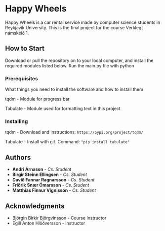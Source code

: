 # Happy Wheels

Happy Wheels is a car rental service made by computer science students in Reykjavík University. This is the final project for the course Verklegt námskeið 1.

## How to Start

Download or pull the repository on to your local computer, and install the required modules listed below.
Run the main.py file with python

### Prerequisites

What things you need to install the software and how to install them


tqdm - Module for progress bar 

Tabulate - Module used for formatting text in this project


### Installing

tqdm - Download and instructions: ```https://pypi.org/project/tqdm/```

Tabulate - Install with git. Command: ```"pip install tabulate"```

## Authors

* **Andri Árnason** - *Cs. Student* 
* **Birgir Steinn Ellingsen** - *Cs. Student*
* **Davíð Fannar Ragnarsson** - *Cs. Student*
* **Friðrik Snær Ómarsson** - *Cs. Student*
* **Matthías Finnur Vignisson** - *Cs. Student*


## Acknowledgments
* Björgin Birkir Björgvinsson - Course Instructor
* Egill Anton Hlöðversson - Instructor

